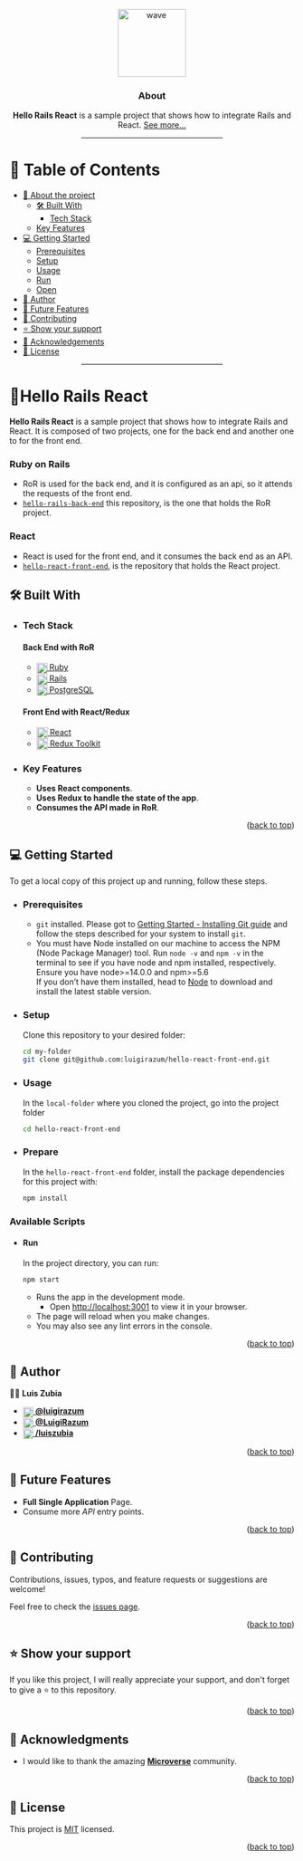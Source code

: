 <a name="readme-top"></a>

<div align="center">

  <img src="https://github.com/Tarikul-Islam-Anik/Animated-Fluent-Emojis/blob/4eb68a32315bb30adfc08f423052bbf09b955cd4/Emojis/Hand%20gestures/Waving%20Hand%20Light%20Skin%20Tone.png" alt="wave" width="120" height="auto" />
  <br/>

### About
**Hello Rails React** is a sample project that shows how to integrate Rails and React. [See more...](#about-project)

</div>

<div align="center"><hr width="250px"/></div>

# 📗 Table of Contents

- [💬 About the project](#about-project)
  - [🛠 Built With](#built-with)
    - [Tech Stack](#tech-stack)
  - [Key Features](#key-features)
- [💻 Getting Started](#getting-started)
  - [Prerequisites](#prerequisites)
  - [Setup](#setup)
  - [Usage](#usage)
  - [Run](#run)
  - [Open](#open)
- [👥 Author](#author)
- [🔭 Future Features](#future-features)
- [🤝 Contributing](#contributing)
- [⭐️ Show your support](#support)
- [🙏 Acknowledgements](#acknowledgements)
- [📝 License](#license)

<div align="center"><hr width="250px"/></div>

# 👋**Hello Rails React** <a name="about-project"></a>

  **Hello Rails React** is a sample project that shows how to integrate Rails and React.
  It is composed of two projects, one for the back end and another one to for the front end.

  ### Ruby on Rails
  - RoR is used for the back end, and it is configured as an api, so it attends the requests of the front end.
  - [`hello-rails-back-end`](https://github.com/luigirazum/hello-rails-back-end) this repository, is the one that holds the RoR project.

  ### React
  - React is used for the front end, and it consumes the back end as an API.
  - [`hello-react-front-end`](https://github.com/luigirazum/hello-react-front-end), is the repository that holds the React project.

## 🛠 Built With <a name="built-with"></a>

- ### Tech Stack <a name="tech-stack"></a>

  #### Back End with RoR
  <ul>
     <li>
      <a href="https://www.ruby-lang.org/en/">
      <img align="center" width="19" height="auto" src="https://upload.wikimedia.org/wikipedia/commons/thumb/7/73/Ruby_logo.svg/198px-Ruby_logo.svg.png?20101129171534" alt="ruby logo" />
      Ruby
      </a>
    </li>
    <li>
      <a href="https://rubyonrails.org/">
      <img align="center" width="19" height="auto" src="https://ik.imagekit.io/dqd3uh1at/logos/rails-red-logo.svg?updatedAt=1704962146563" alt="ruby logo" />
      Rails
      </a>
    </li>
    <li>
      <a href="https://www.postgresql.org/">
      <img align="center" width="19" height="auto" src="https://wiki.postgresql.org/images/3/30/PostgreSQL_logo.3colors.120x120.png" alt="postgreSQL logo" />
      PostgreSQL
      </a>
    </li>
  </ul>

  #### Front End with React/Redux
  <ul>
    <li>
      <a href="https://react.dev/" target="_blank" rel="noopener noreferrer">
      <img align="center" title="ReactJS" alt="react js" width="20px" height="20px" src="https://cdn.jsdelivr.net/gh/devicons/devicon/icons/react/react-original.svg" /> React</a>
    </li>
    <li>
      <a href="https://redux-toolkit.js.org/" target="_blank" rel="noopener noreferrer">
      <img align="center" title="Redux Toolkit" alt="redux toolkit" width="20px" height="20px" src="https://d33wubrfki0l68.cloudfront.net/0834d0215db51e91525a25acf97433051f280f2f/c30f5/img/redux.svg" /> Redux Toolkit</a>
    </li>
  </ul>

<!-- Features -->

- ### Key Features <a name="key-features"></a>

    - **Uses React components**.
    - **Uses Redux to handle the state of the app**.
    - **Consumes the API made in RoR**.

<p align="right">(<a href="#readme-top">back to top</a>)</p>


## 💻 Getting Started <a name="getting-started"></a>

To get a local copy of this project up and running, follow these steps.

- ### Prerequisites

  - `git` installed. Please got to [Getting Started - Installing Git guide](https://git-scm.com/book/en/v2/Getting-Started-Installing-Git) and follow the steps described for your system to install `git`.
  - You must have Node installed on our machine to access the NPM (Node Package Manager) tool.
    Run `node -v` and `npm -v` in the terminal to see if you have node and npm installed, respectively. Ensure you have node>=14.0.0 and npm>=5.6\
    If you don’t have them installed, head to [Node](https://nodejs.org/) to download and install the latest stable version.

- ### Setup
    Clone this repository to your desired folder:
    ```sh
    cd my-folder
    git clone git@github.com:luigirazum/hello-react-front-end.git
    ```
- ### Usage
    In the `local-folder` where you cloned the project, go into the project folder
    ```sh
    cd hello-react-front-end
    ```
- ### Prepare
    In the `hello-react-front-end` folder, install the package dependencies for this project with:
    ```rb
    npm install
    ```

### Available Scripts
- #### Run
    In the project directory, you can run:
    ```sh
    npm start
    ```

  - Runs the app in the development mode.
    - Open [http://localhost:3001](http://localhost:3001) to view it in your browser.
  - The page will reload when you make changes.
  - You may also see any lint errors in the console.


<p align="right">(<a href="#readme-top">back to top</a>)</p>
<!-- AUTHORS -->

## 👥 Author <a name="author"></a>

👨‍💻 **Luis Zubia**

<ul>
  <li>
    <a href="https://github.com/luigirazum">
    <img align="center" width="18px" src="https://upload.wikimedia.org/wikipedia/commons/2/24/Github_logo_svg.svg" alt="github logo" />
    <b>@luigirazum</b>
    </a>
  </li>
  <li>
    <a href="https://twitter.com/LuigiRazum">
    <img align="center" width="18px" src="https://ik.imagekit.io/dqd3uh1at/logos/x-new-logo.svg?updatedAt=1704962156902" alt="twitter logo" />
    <b>@LuigiRazum</b>
    </a>
  </li>
  <li>
    <a href="https://linkedin.com/in/luiszubia">
    <img align="center" width="18px" src="https://upload.wikimedia.org/wikipedia/commons/c/ca/LinkedIn_logo_initials.png" alt="linkedin logo" />
    <b>/luiszubia</b>
    </a>
  </li>
</ul>

<p align="right">(<a href="#readme-top">back to top</a>)</p>

<!-- FUTURE FEATURES -->

## 🔭 Future Features <a name="future-features"></a>

- **Full Single Application** Page.
- Consume more *API* entry points.

<p align="right">(<a href="#readme-top">back to top</a>)</p>

<!-- CONTRIBUTING -->

## 🤝 Contributing <a name="contributing"></a>

Contributions, issues, typos, and feature requests or suggestions are welcome!

Feel free to check the [issues page](../../issues/).

<p align="right">(<a href="#readme-top">back to top</a>)</p>

<!-- SUPPORT -->

## ⭐️ Show your support <a name="support"></a>

If you like this project, I will really appreciate your support, and don't forget to give a ⭐ to this repository.

<p align="right">(<a href="#readme-top">back to top</a>)</p>

<!-- ACKNOWLEDGEMENTS -->

## 🙏 Acknowledgments <a name="acknowledgements"></a>

- I would like to thank the amazing [**Microverse**](https://www.microverse.org/) community.

<p align="right">(<a href="#readme-top">back to top</a>)</p>

<!-- FAQ (optional)

## ❓ FAQ <a name="faq"></a>

> Add at least 2 questions new developers would ask when they decide to use your project.

- **[Question_1]**

  - [Answer_1]

- **[Question_2]**

  - [Answer_2]

<p align="right">(<a href="#readme-top">back to top</a>)</p>
-->
<!-- LICENSE -->

## 📝 License <a name="license"></a>

This project is [MIT](./LICENSE) licensed.

<p align="right">(<a href="#readme-top">back to top</a>)</p>
